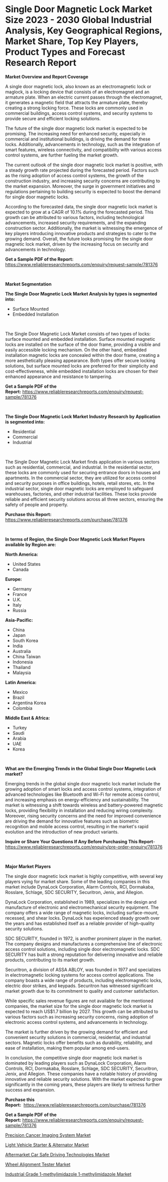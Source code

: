 <p><h1>Single Door Magnetic Lock Market Size 2023 - 2030 Global Industrial Analysis, Key Geographical Regions, Market Share, Top Key Players, Product Types and Forecast Research Report</h1></p><p><strong>Market Overview and Report Coverage</strong></p>
<p><p>A single door magnetic lock, also known as an electromagnetic lock or maglock, is a locking device that consists of an electromagnet and an armature plate. When an electric current passes through the electromagnet, it generates a magnetic field that attracts the armature plate, thereby creating a strong locking force. These locks are commonly used in commercial buildings, access control systems, and security systems to provide secure and efficient locking solutions.</p><p>The future of the single door magnetic lock market is expected to be promising. The increasing need for enhanced security, especially in commercial and institutional buildings, is driving the demand for these locks. Additionally, advancements in technology, such as the integration of smart features, wireless connectivity, and compatibility with various access control systems, are further fueling the market growth.</p><p>The current outlook of the single door magnetic lock market is positive, with a steady growth rate projected during the forecasted period. Factors such as the rising adoption of access control systems, the growth of the construction industry, and increasing security concerns are contributing to the market expansion. Moreover, the surge in government initiatives and regulations pertaining to building security is expected to boost the demand for single door magnetic locks.</p><p>According to the forecasted data, the single door magnetic lock market is expected to grow at a CAGR of 10.1% during the forecasted period. This growth can be attributed to various factors, including technological advancements, increased security requirements, and the expanding construction sector. Additionally, the market is witnessing the emergence of key players introducing innovative products and strategies to cater to the growing demand. Overall, the future looks promising for the single door magnetic lock market, driven by the increasing focus on security and advancements in technology.</p></p>
<p><strong>Get a Sample PDF of the Report:</strong> <a href="https://www.reliableresearchreports.com/enquiry/request-sample/781376">https://www.reliableresearchreports.com/enquiry/request-sample/781376</a></p>
<p>&nbsp;</p>
<p><strong>Market Segmentation</strong></p>
<p><strong>The Single Door Magnetic Lock Market Analysis by types is segmented into:</strong></p>
<p><ul><li>Surface Mounted</li><li>Embedded Installation</li></ul></p>
<p>&nbsp;</p>
<p><p>The Single Door Magnetic Lock Market consists of two types of locks: surface mounted and embedded installation. Surface mounted magnetic locks are installed on the surface of the door frame, providing a visible and easily accessible locking mechanism. On the other hand, embedded installation magnetic locks are concealed within the door frame, creating a more aesthetically pleasing appearance. Both types offer secure locking solutions, but surface mounted locks are preferred for their simplicity and cost-effectiveness, while embedded installation locks are chosen for their enhanced appearance and resistance to tampering.</p></p>
<p><strong>Get a Sample PDF of the Report:</strong>&nbsp;<a href="https://www.reliableresearchreports.com/enquiry/request-sample/781376">https://www.reliableresearchreports.com/enquiry/request-sample/781376</a></p>
<p>&nbsp;</p>
<p><strong>The Single Door Magnetic Lock Market Industry Research by Application is segmented into:</strong></p>
<p><ul><li>Residential</li><li>Commercial</li><li>Industrial</li></ul></p>
<p>&nbsp;</p>
<p><p>The Single Door Magnetic Lock Market finds application in various sectors such as residential, commercial, and industrial. In the residential sector, these locks are commonly used for securing entrance doors in houses and apartments. In the commercial sector, they are utilized for access control and security purposes in office buildings, hotels, retail stores, etc. In the industrial sector, single door magnetic locks are employed to safeguard warehouses, factories, and other industrial facilities. These locks provide reliable and efficient security solutions across all three sectors, ensuring the safety of people and property.</p></p>
<p><strong>Purchase this Report:</strong>&nbsp; <a href="https://www.reliableresearchreports.com/purchase/781376">https://www.reliableresearchreports.com/purchase/781376</a></p>
<p>&nbsp;</p>
<p><strong>In terms of Region, the Single Door Magnetic Lock Market Players available by Region are:</strong></p>
<p>
    <p> <strong> North America: </strong>
        <ul>
            <li>United States</li>
            <li>Canada</li>
        </ul>
        </p> 
    <p> <strong> Europe: </strong>
        <ul>
            <li>Germany</li>
            <li>France</li>
            <li>U.K.</li>
            <li>Italy</li>
            <li>Russia</li>
        </ul>
        </p> 
    <p> <strong> Asia-Pacific: </strong>
        <ul>
            <li>China</li>
            <li>Japan</li>
            <li>South Korea</li>
            <li>India</li>
            <li>Australia</li>
            <li>China Taiwan</li>
            <li>Indonesia</li>
            <li>Thailand</li>
            <li>Malaysia</li>
        </ul>
        </p> 
    <p> <strong> Latin America: </strong>
        <ul>
            <li>Mexico</li>
            <li>Brazil</li>
            <li>Argentina Korea</li>
            <li>Colombia</li>
        </ul>
        </p> 
    <p> <strong> Middle East & Africa: </strong>
        <ul>
            <li>Turkey</li>
            <li>Saudi</li>
            <li>Arabia</li>
            <li>UAE</li>
            <li>Korea</li>
        </ul>
    </p>
    </p>
<p>&nbsp;</p>
<p><strong>What are the Emerging Trends in the Global Single Door Magnetic Lock market?</strong></p>
<p><p>Emerging trends in the global single door magnetic lock market include the growing adoption of smart locks and access control systems, integration of advanced technologies like Bluetooth and Wi-Fi for remote access control, and increasing emphasis on energy-efficiency and sustainability. The market is witnessing a shift towards wireless and battery-powered magnetic locks, providing flexibility in installation and reducing wiring complexity. Moreover, rising security concerns and the need for improved convenience are driving the demand for innovative features such as biometric recognition and mobile access control, resulting in the market's rapid evolution and the introduction of new product variants.</p></p>
<p><strong>Inquire or Share Your Questions If Any Before Purchasing This Report</strong>- <a href="https://www.reliableresearchreports.com/enquiry/pre-order-enquiry/781376">https://www.reliableresearchreports.com/enquiry/pre-order-enquiry/781376</a></p>
<p>&nbsp;</p>
<p><strong>Major Market Players</strong></p>
<p><p>The single door magnetic lock market is highly competitive, with several key players vying for market share. Some of the leading companies in this market include DynaLock Corporation, Alarm Controls, RCI, Dormakaba, Rosslare, Schlage, SDC SECURITY, Securitron, Jenix, and Allegion.</p><p>DynaLock Corporation, established in 1989, specializes in the design and manufacture of electronic and electromechanical security equipment. The company offers a wide range of magnetic locks, including surface-mount, recessed, and shear locks. DynaLock has experienced steady growth over the years and has established itself as a reliable provider of high-quality security solutions.</p><p>SDC SECURITY, founded in 1972, is another prominent player in the market. The company designs and manufactures a comprehensive line of electronic access control solutions, including single door electromagnetic locks. SDC SECURITY has built a strong reputation for delivering innovative and reliable products, contributing to its market growth.</p><p>Securitron, a division of ASSA ABLOY, was founded in 1977 and specializes in electromagnetic locking systems for access control applications. The company boasts a wide range of products, including electromagnetic locks, electric door strikes, and keypads. Securitron has witnessed significant market growth due to its commitment to quality and customer satisfaction.</p><p>While specific sales revenue figures are not available for the mentioned companies, the market size for the single door magnetic lock market is expected to reach US$1.7 billion by 2027. This growth can be attributed to various factors such as increasing security concerns, rising adoption of electronic access control systems, and advancements in technology.</p><p>The market is further driven by the growing demand for efficient and convenient security solutions in commercial, residential, and industrial sectors. Magnetic locks offer benefits such as durability, reliability, and ease of installation, making them popular among end-users.</p><p>In conclusion, the competitive single door magnetic lock market is dominated by leading players such as DynaLock Corporation, Alarm Controls, RCI, Dormakaba, Rosslare, Schlage, SDC SECURITY, Securitron, Jenix, and Allegion. These companies have a notable history of providing innovative and reliable security solutions. With the market expected to grow significantly in the coming years, these players are likely to witness further success and expansion.</p></p>
<p><strong>Purchase this Report:</strong>&nbsp;&nbsp;<a href="https://www.reliableresearchreports.com/purchase/781376">https://www.reliableresearchreports.com/purchase/781376</a></p>
<p></p>
<p><strong>Get a Sample PDF of the Report:</strong>&nbsp;<a href="https://www.reliableresearchreports.com/enquiry/request-sample/781376">https://www.reliableresearchreports.com/enquiry/request-sample/781376</a></p>
<p><p><a href="https://medium.com/@pinkierau1998/precision-cancer-imaging-system-market-size-reveals-the-best-marketing-channels-in-global-industry-59bc28603ab4">Precision Cancer Imaging System Market</a></p><p><a href="https://www.linkedin.com/pulse/light-vehicle-starter-amp-alternator-market-share-new-trends/">Light Vehicle Starter & Alternator Market</a></p><p><a href="https://www.linkedin.com/pulse/aftermarket-car-safe-driving-technologies-market-size/">Aftermarket Car Safe Driving Technologies Market</a></p><p><a href="https://www.linkedin.com/pulse/wheel-alignment-tester-market-size-share-amp-trends-analysis/">Wheel Alignment Tester Market</a></p><p><a href="https://medium.com/@guyskiles1918/industrial-grade-1-methylimidazole-1-methylimidazole-market-exploring-market-share-market-trends-521fcb3c9b95">Industrial Grade 1-methylimidazole 1-methylimidazole Market</a></p></p>
